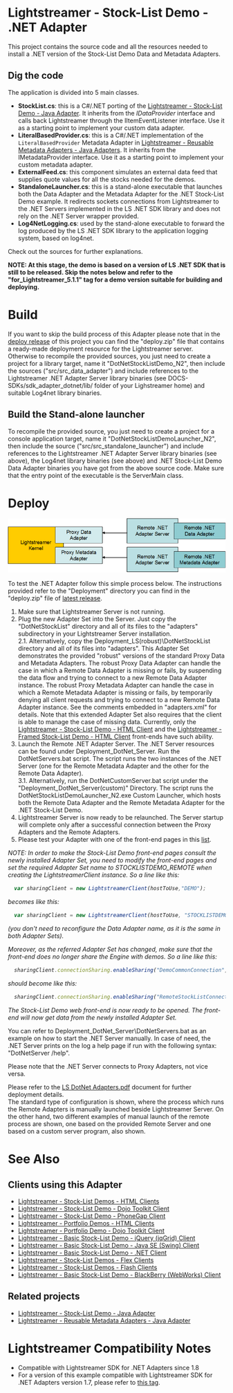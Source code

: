 # Lightstreamer - Stock-List Demo - .NET Adapter #
<!-- START DESCRIPTION Stock-List Demo -->

This project contains the source code and all the resources needed to install a .NET version of the Stock-List Demo Data and Metadata Adapters.

## Dig the code ##
The application is divided into 5 main classes.

* <b>StockList.cs</b>: this is a C#/.NET porting of the [Lightstreamer - Stock-List Demo - Java Adapter](https://github.com/Weswit/Lightstreamer-example-StockList-adapter-java). It inherits from the <i>IDataProvider</i> interface and calls back Lightstreamer through the IItemEventListener interface. Use it as a starting point to implement your custom data adapter.<br>
* <b>LiteralBasedProvider.cs</b>: this is a C#/.NET implementation of the `LiteralBasedProvider` Metadata Adapter in  [Lightstreamer - Reusable Metadata Adapters - Java Adapters](https://github.com/Weswit/Lightstreamer-example-ReusableMetadata-adapter-java). It inherits from the IMetadataProvider interface. Use it as a starting point to implement your custom metadata adapter.<br>
* <b>ExternalFeed.cs</b>: this component simulates an external data feed that supplies quote values for all the stocks needed for the demos.
* <b>StandaloneLauncher.cs</b>: this is a stand-alone executable that launches both the Data Adapter and the Metadata Adapter for the .NET Stock-List Demo example. It redirects sockets connections from Lightstreamer to the .NET Servers implemented in the LS .NET SDK library and does not rely on the .NET Server wrapper provided.<br>
* <b>Log4NetLogging.cs</b>: used by the stand-alone executable to forward the log produced by the LS .NET SDK library to the application logging system, based on log4net.<br>

Check out the sources for further explanations.<br>

<b>NOTE: At this stage, the demo is based on a version of LS .NET SDK that is still to be released. Skip the notes below and refer to the "for_Lightstreamer_5.1.1" tag for a demo version suitable for building and deploying.</b>

<!-- END DESCRIPTION Stock-List Demo -->
# Build #

If you want to skip the build process of this Adapter please note that in the [deploy release](https://github.com/Weswit/Lightstreamer-example-StockList-adapter-dotnet/releases) of this project you can find the "deploy.zip" file that contains a ready-made deployment resource for the Lightstreamer server.<br>
Otherwise to recompile the provided sources, you just need to create a project for a library target, name it "DotNetStockListDemo_N2", then include the sources ("src/src_data_adapter") and include references to the Lightstreamer .NET Adapter Server library binaries (see DOCS-SDKs/sdk_adapter_dotnet/lib/ folder of your Lighstreamer home) and suitable Log4net library binaries.<br>

## Build the Stand-alone launcher ##
To recompile the provided source, you just need to create a project for a console application target, name it "DotNetStockListDemoLauncher_N2", then include the source ("src/src_standalone_launcher") and include references to the Lightstreamer .NET Adapter Server library binaries (see above), the Log4net library binaries (see above) and .NET Stock-List Demo Data Adapter binaries you have got from the above source code. Make sure that the entry point of the executable is the ServerMain class.

# Deploy #

![General Architecture](generalarchitecture.png)

To test the .NET Adapter follow this simple process below.
The instructions provided refer to the "Deployment" directory you can find in the "deploy.zip" file of [latest release](https://github.com/Weswit/Lightstreamer-example-StockList-adapter-dotnet/releases).

1. Make sure that Lightstreamer Server is not running.
2. Plug the new Adapter Set into the Server. Just copy the "DotNetStockList" directory and all of its files to the "adapters" subdirectory in your Lightstreamer Server installation.<br>
2.1. Alternatively, copy the Deployment_LS(robust)\DotNetStockList directory and all of its files into "adapters". This Adapter Set demonstrates the provided "robust" versions of the standard Proxy Data and Metadata Adapters. The robust Proxy Data Adapter can handle the case in which a Remote Data Adapter is missing or fails, by suspending the data flow and trying to connect to a new Remote Data Adapter instance. The robust Proxy Metadata Adapter can handle the case in which a Remote Metadata Adapter is missing or fails, by temporarily denying all client requests and trying to connect to a new Remote Data Adapter instance. See the comments embedded in "adapters.xml" for details. Note that this extended Adapter Set also requires that the client is able to manage the case of missing data. Currently, only the [Lightstreamer - Stock-List Demo - HTML Client](https://github.com/Weswit/Lightstreamer-example-StockList-client-javascript#stocklist-demo) and the [Lightstreamer - Framed Stock-List Demo - HTML Client](https://github.com/Weswit/Lightstreamer-example-StockList-client-javascript#framed-stocklist-demo) front-ends have such ability.
3. Launch the Remote .NET Adapter Server. The .NET Server resources can be found under Deployment_DotNet_Server. Run the DotNetServers.bat script. The script runs the two instances of the .NET Server (one for the Remote Metadata Adapter and the other for the Remote Data Adapter).<br>
3.1. Alternatively, run the DotNetCustomServer.bat script under the "Deployment_DotNet_Server(custom)" Directory. The script runs the DotNetStockListDemoLauncher_N2.exe Custom Launcher, which hosts both the Remote Data Adapter and the Remote Metadata Adapter for the .NET Stock-List Demo.
4. Lightstreamer Server is now ready to be relaunched. The Server startup will complete only after a successful connection between the Proxy Adapters and the Remote Adapters.
5. Please test your Adapter with one of the front-end pages in this [list](https://github.com/Weswit/Lightstreamer-example-StockList-adapter-dotnet#clients-using-this-adapter).

<i>NOTE: In order to make the Stock-List Demo front-end pages consult the newly installed Adapter Set, you need to modify the front-end pages and set the required Adapter Set name to STOCKLISTDEMO_REMOTE when creating the LightstreamerClient instance.
So a line like this:
```js
  var sharingClient = new LightstreamerClient(hostToUse,"DEMO");
```
becomes like this:
```js
  var sharingClient = new LightstreamerClient(hostToUse, "STOCKLISTDEMO_REMOTE");
```
(you don't need to reconfigure the Data Adapter name, as it is the same in both Adapter Sets).

Moreover, as the referred Adapter Set has changed, make sure that the front-end does no longer share the Engine with demos.
So a line like this:
```js
  sharingClient.connectionSharing.enableSharing("DemoCommonConnection","ls/","SHARE_SESSION", true);
```
should become like this:
```js
  sharingClient.connectionSharing.enableSharing("RemoteStockListConnection","ls/","SHARE_SESSION", true);
```
The Stock-List Demo web front-end is now ready to be opened. The front-end will now get data from the newly installed Adapter Set.</i>

You can refer to Deployment_DotNet_Server\DotNetServers.bat as an example on how to start the .NET Server manually.
In case of need, the .NET Server prints on the log a help page if run with the following syntax: "DotNetServer /help".

Please note that the .NET Server connects to Proxy Adapters, not vice versa.

Please refer to the [LS DotNet Adapters.pdf](http://www.lightstreamer.com/latest/Lightstreamer_Allegro-Presto-Vivace_5_1_Colosseo/Lightstreamer/DOCS-SDKs/sdk_adapter_dotnet/doc/DotNet%20Adapters.pdf) document for further deployment details.<br>
The standard type of configuration is shown, where the process which runs the Remote Adapters is manually launched beside Lightstreamer Server.
On the other hand, two different examples of manual launch of the remote process are shown, one based on the provided Remote Server and one based on a custom server program, also shown.
  
# See Also #

## Clients using this Adapter ##

<!-- START RELATED_ENTRIES -->

* [Lightstreamer - Stock-List Demos - HTML Clients](https://github.com/Weswit/Lightstreamer-example-Stocklist-client-javascript)
* [Lightstreamer - Stock-List Demo - Dojo Toolkit Client](https://github.com/Weswit/Lightstreamer-example-StockList-client-dojo)
* [Lightstreamer - Stock-List Demo - PhoneGap Client](https://github.com/Weswit/Lightstreamer-example-StockList-client-phonegap)
* [Lightstreamer - Portfolio Demos - HTML Clients](https://github.com/Weswit/Lightstreamer-example-Portfolio-client-javascript)
* [Lightstreamer - Portfolio Demo - Dojo Toolkit Client](https://github.com/Weswit/Lightstreamer-example-Portfolio-client-dojo)
* [Lightstreamer - Basic Stock-List Demo - jQuery (jqGrid) Client](https://github.com/Weswit/Lightstreamer-example-StockList-client-jquery)
* [Lightstreamer - Basic Stock-List Demo - Java SE (Swing) Client](https://github.com/Weswit/Lightstreamer-example-StockList-client-java)
* [Lightstreamer - Basic Stock-List Demo - .NET Client](https://github.com/Weswit/Lightstreamer-example-StockList-client-dotnet)
* [Lightstreamer - Stock-List Demos - Flex Clients](https://github.com/Weswit/Lightstreamer-example-StockList-client-flex)
* [Lightstreamer - Stock-List Demos - Flash Clients](https://github.com/Weswit/Lightstreamer-example-StockList-client-flash)
* [Lightstreamer - Basic Stock-List Demo - BlackBerry (WebWorks) Client](https://github.com/Weswit/Lightstreamer-example-StockList-client-blackberry10-html)

<!-- END RELATED_ENTRIES -->

## Related projects ##
* [Lightstreamer - Stock-List Demo - Java Adapter](https://github.com/Weswit/Lightstreamer-example-StockList-adapter-java)
* [Lightstreamer - Reusable Metadata Adapters - Java Adapter](https://github.com/Weswit/Lightstreamer-example-ReusableMetadata-adapter-java)

# Lightstreamer Compatibility Notes #

- Compatible with Lightstreamer SDK for .NET Adapters since 1.8
- For a version of this example compatible with Lightstreamer SDK for .NET Adapters version 1.7, please refer to [this tag](https://github.com/Weswit/Lightstreamer-example-StockList-adapter-dotnet/tree/for_Lightstreamer_5.1.1).
